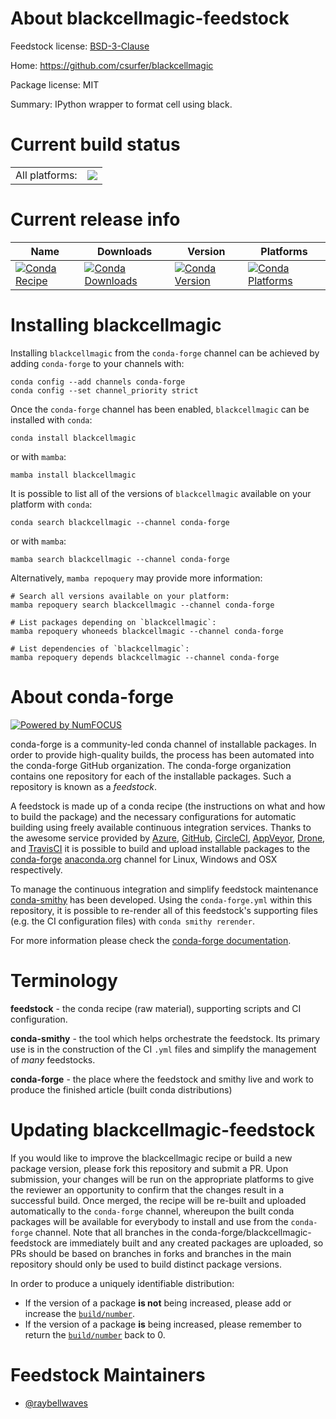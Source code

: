 About blackcellmagic-feedstock
==============================

Feedstock license: [BSD-3-Clause](https://github.com/conda-forge/blackcellmagic-feedstock/blob/main/LICENSE.txt)

Home: https://github.com/csurfer/blackcellmagic

Package license: MIT

Summary: IPython wrapper to format cell using black.

Current build status
====================


<table><tr><td>All platforms:</td>
    <td>
      <a href="https://dev.azure.com/conda-forge/feedstock-builds/_build/latest?definitionId=10435&branchName=main">
        <img src="https://dev.azure.com/conda-forge/feedstock-builds/_apis/build/status/blackcellmagic-feedstock?branchName=main">
      </a>
    </td>
  </tr>
</table>

Current release info
====================

| Name | Downloads | Version | Platforms |
| --- | --- | --- | --- |
| [![Conda Recipe](https://img.shields.io/badge/recipe-blackcellmagic-green.svg)](https://anaconda.org/conda-forge/blackcellmagic) | [![Conda Downloads](https://img.shields.io/conda/dn/conda-forge/blackcellmagic.svg)](https://anaconda.org/conda-forge/blackcellmagic) | [![Conda Version](https://img.shields.io/conda/vn/conda-forge/blackcellmagic.svg)](https://anaconda.org/conda-forge/blackcellmagic) | [![Conda Platforms](https://img.shields.io/conda/pn/conda-forge/blackcellmagic.svg)](https://anaconda.org/conda-forge/blackcellmagic) |

Installing blackcellmagic
=========================

Installing `blackcellmagic` from the `conda-forge` channel can be achieved by adding `conda-forge` to your channels with:

```
conda config --add channels conda-forge
conda config --set channel_priority strict
```

Once the `conda-forge` channel has been enabled, `blackcellmagic` can be installed with `conda`:

```
conda install blackcellmagic
```

or with `mamba`:

```
mamba install blackcellmagic
```

It is possible to list all of the versions of `blackcellmagic` available on your platform with `conda`:

```
conda search blackcellmagic --channel conda-forge
```

or with `mamba`:

```
mamba search blackcellmagic --channel conda-forge
```

Alternatively, `mamba repoquery` may provide more information:

```
# Search all versions available on your platform:
mamba repoquery search blackcellmagic --channel conda-forge

# List packages depending on `blackcellmagic`:
mamba repoquery whoneeds blackcellmagic --channel conda-forge

# List dependencies of `blackcellmagic`:
mamba repoquery depends blackcellmagic --channel conda-forge
```


About conda-forge
=================

[![Powered by
NumFOCUS](https://img.shields.io/badge/powered%20by-NumFOCUS-orange.svg?style=flat&colorA=E1523D&colorB=007D8A)](https://numfocus.org)

conda-forge is a community-led conda channel of installable packages.
In order to provide high-quality builds, the process has been automated into the
conda-forge GitHub organization. The conda-forge organization contains one repository
for each of the installable packages. Such a repository is known as a *feedstock*.

A feedstock is made up of a conda recipe (the instructions on what and how to build
the package) and the necessary configurations for automatic building using freely
available continuous integration services. Thanks to the awesome service provided by
[Azure](https://azure.microsoft.com/en-us/services/devops/), [GitHub](https://github.com/),
[CircleCI](https://circleci.com/), [AppVeyor](https://www.appveyor.com/),
[Drone](https://cloud.drone.io/welcome), and [TravisCI](https://travis-ci.com/)
it is possible to build and upload installable packages to the
[conda-forge](https://anaconda.org/conda-forge) [anaconda.org](https://anaconda.org/)
channel for Linux, Windows and OSX respectively.

To manage the continuous integration and simplify feedstock maintenance
[conda-smithy](https://github.com/conda-forge/conda-smithy) has been developed.
Using the ``conda-forge.yml`` within this repository, it is possible to re-render all of
this feedstock's supporting files (e.g. the CI configuration files) with ``conda smithy rerender``.

For more information please check the [conda-forge documentation](https://conda-forge.org/docs/).

Terminology
===========

**feedstock** - the conda recipe (raw material), supporting scripts and CI configuration.

**conda-smithy** - the tool which helps orchestrate the feedstock.
                   Its primary use is in the construction of the CI ``.yml`` files
                   and simplify the management of *many* feedstocks.

**conda-forge** - the place where the feedstock and smithy live and work to
                  produce the finished article (built conda distributions)


Updating blackcellmagic-feedstock
=================================

If you would like to improve the blackcellmagic recipe or build a new
package version, please fork this repository and submit a PR. Upon submission,
your changes will be run on the appropriate platforms to give the reviewer an
opportunity to confirm that the changes result in a successful build. Once
merged, the recipe will be re-built and uploaded automatically to the
`conda-forge` channel, whereupon the built conda packages will be available for
everybody to install and use from the `conda-forge` channel.
Note that all branches in the conda-forge/blackcellmagic-feedstock are
immediately built and any created packages are uploaded, so PRs should be based
on branches in forks and branches in the main repository should only be used to
build distinct package versions.

In order to produce a uniquely identifiable distribution:
 * If the version of a package **is not** being increased, please add or increase
   the [``build/number``](https://docs.conda.io/projects/conda-build/en/latest/resources/define-metadata.html#build-number-and-string).
 * If the version of a package **is** being increased, please remember to return
   the [``build/number``](https://docs.conda.io/projects/conda-build/en/latest/resources/define-metadata.html#build-number-and-string)
   back to 0.

Feedstock Maintainers
=====================

* [@raybellwaves](https://github.com/raybellwaves/)

